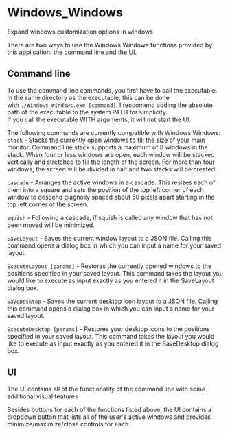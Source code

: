 # Windows_Windows

Expand windows customization options in windows

There are two ways to use the Windows Windows functions provided by this application: the command line and the UI.

## Command line
To use the command line commands, you first have to call the executable. In the same directory as the executable, this can be done  
with `./Windows_Windows.exe [command]`. I reccomend adding the absolute path of the executable to the system PATH for simplicity.  
If you call the executable WITH arguments, it will not start the UI.  
  
The following commands are currently compatible with Windows Windows:   
`stack` - Stacks the currently open windows to fill the size of your main monitor. Command line stack supports a maximum of 8 windows in the stack. When four or less windows are open, each window will be stacked vertically and stretched to fill the length of the screen. For more than four windows, the screen will be divided in half and two stacks will be created.  
   
`cascade`  - Arranges the active windows in a cascade. This resizes each of them into a square and sets the position of the top left corner of each window to descend diagnolly spaced about 50 pixels apart starting in the top left corner of the screen.  
   
`squish`  - Following a cascade, if squish is called any window that has not been moved will be minimized.  
   
`SaveLayout` - Saves the current window layout to a JSON file. Calling this command opens a dialog box in which you can input a name for your saved layout.    
   
`ExecuteLayout [params]` - Restores the currently opened windows to the positions specified in your saved layout. This command takes the layout you would like to execute as input exactly as you entered it in the SaveLayout dialog box.    
   
`SaveDesktop` - Saves the current desktop icon layout to a JSON file. Calling this command opens a dialog box in which you can input a name for your saved layout.      
   
`ExecuteDesktop [params]` - Restores your desktop icons to the positions specified in your saved layout. This command takes the layout you would like to execute as input exactly as you entered it in the SaveDesktop dialog box.  
   
## UI  
The UI contains all of the functionality of the command line with some additional visual features
   
Besides buttons for each of the functions listed above, the UI contains a dropdown button that lists all of the user's active windows and provides minimize/maximize/close controls for each. 
